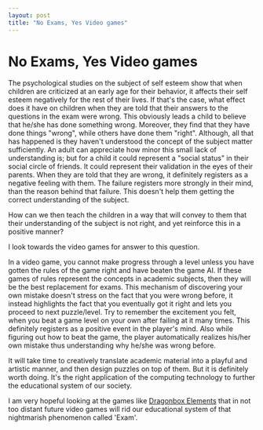 ```yaml
---
layout: post
title: "No Exams, Yes Video games"
---
```


No Exams, Yes Video games
===
The psychological studies on the subject of self esteem show that when children are criticized at an early age for their behavior, it affects their self esteem negatively for the rest of their lives. If that's the case, what effect does it have on children when they are told that their answers to the questions in the exam were wrong. This obviously leads a child to believe that he/she has done something wrong. Moreover, they find that they have done things "wrong", while others have done them "right". Although, all that has happened is they haven't understood the concept of the subject matter sufficiently. An adult can appreciate how minor this small lack of understanding is; but for a child it could represent a "social status" in their social circle of friends. It could represent their validation in the eyes of their parents. When they are told that they are wrong, it definitely registers as a negative feeling with them. The failure registers more strongly in their mind, than the reason behind that failure. This doesn't help them getting the correct understanding of the subject.

How can we then teach the children in a way that will convey to them that their understanding of the subject is not right, and yet reinforce this in a positive manner?

I look towards the video games for answer to this question.

In a video game, you cannot make progress through a level unless you have gotten the rules of the game right and have beaten the game AI. If these games of rules represent the concepts in academic subjects, then they will be the best replacement for exams. This mechanism of discovering your own mistake doesn't stress on the fact that you were wrong before, it instead highlights the fact that you eventually got it right and lets you proceed to next puzzle/level. Try to remember the excitement you felt, when you beat a game level on your own after failing at it many times. This definitely registers as a positive event in the player's mind. Also while figuring out how to beat the game, the player automatically realizes his/her own mistake thus understanding why he/she was wrong before.

It will take time to creatively translate academic material into a playful and artistic manner, and then design puzzles on top of them. But it is definitely worth doing. It's the right application of the computing technology to further the educational system of our society.

I am very hopeful looking at the games like [Dragonbox Elements](http://wewanttoknow.com/elements/) that in not too distant future video games will rid our educational system of that nightmarish phenomenon called 'Exam'.
